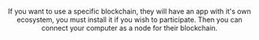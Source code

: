 <p style="text-align:center">If you want to use a specific blockchain, they will have an app with it's own ecosystem, you must install it if you wish to participate. Then you can connect your computer as a node for their blockchain.</p>